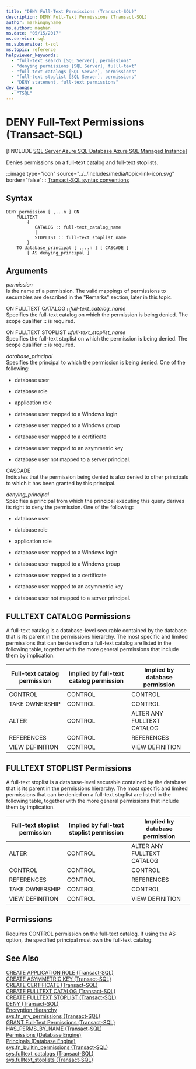 ```yaml
---
title: "DENY Full-Text Permissions (Transact-SQL)"
description: DENY Full-Text Permissions (Transact-SQL)
author: markingmyname
ms.author: maghan
ms.date: "05/15/2017"
ms.service: sql
ms.subservice: t-sql
ms.topic: reference
helpviewer_keywords:
  - "full-text search [SQL Server], permissions"
  - "denying permissions [SQL Server], fulll-text"
  - "full-text catalogs [SQL Server], permissions"
  - "full-text stoplist [SQL Server], permissions"
  - "DENY statement, full-text permissions"
dev_langs:
  - "TSQL"
---
```

# DENY Full-Text Permissions (Transact-SQL)
[!INCLUDE [SQL Server Azure SQL Database Azure SQL Managed Instance](../../includes/applies-to-version/sql-asdb-asdbmi.md)]

  Denies permissions on a full-text catalog and full-text stoplists.  
  

 :::image type="icon" source="../../includes/media/topic-link-icon.svg" border="false"::: [Transact-SQL syntax conventions](../../t-sql/language-elements/transact-sql-syntax-conventions-transact-sql.md)  
  
## Syntax  
  
```syntaxsql
DENY permission [ ,...n ] ON  
    FULLTEXT   
        {  
           CATALOG :: full-text_catalog_name  
           |  
           STOPLIST :: full-text_stoplist_name  
        }  
    TO database_principal [ ,...n ] [ CASCADE ]  
        [ AS denying_principal ]  
```  
  
## Arguments
 *permission*  
 Is the name of a permission. The valid mappings of permissions to securables are described in the "Remarks" section, later in this topic.  
  
 ON FULLTEXT CATALOG **::**_full-text_catalog_name_  
 Specifies the full-text catalog on which the permission is being denied. The scope qualifier **::** is required.  
  
 ON FULLTEXT STOPLIST **::**_full-text_stoplist_name_  
 Specifies the full-text stoplist on which the permission is being denied. The scope qualifier **::** is required.  
  
 *database_principal*  
 Specifies the principal to which the permission is being denied. One of the following:  
  
-   database user  
  
-   database role  
  
-   application role  
  
-   database user mapped to a Windows login  
  
-   database user mapped to a Windows group  
  
-   database user mapped to a certificate  
  
-   database user mapped to an asymmetric key  
  
-   database user not mapped to a server principal.  
  
 CASCADE  
 Indicates that the permission being denied is also denied to other principals to which it has been granted by this principal.  
  
 *denying_principal*  
 Specifies a principal from which the principal executing this query derives its right to deny the permission. One of the following:  
  
-   database user  
  
-   database role  
  
-   application role  
  
-   database user mapped to a Windows login  
  
-   database user mapped to a Windows group  
  
-   database user mapped to a certificate  
  
-   database user mapped to an asymmetric key  
  
-   database user not mapped to a server principal.  
  
  
## FULLTEXT CATALOG Permissions  
 A full-text catalog is a database-level securable contained by the database that is its parent in the permissions hierarchy. The most specific and limited permissions that can be denied on a full-text catalog are listed in the following table, together with the more general permissions that include them by implication.  
  
|Full-text catalog permission|Implied by full-text catalog permission|Implied by database permission|  
|-----------------------------------|----------------------------------------------|------------------------------------|  
|CONTROL|CONTROL|CONTROL|  
|TAKE OWNERSHIP|CONTROL|CONTROL|  
|ALTER|CONTROL|ALTER ANY FULLTEXT CATALOG|  
|REFERENCES|CONTROL|REFERENCES|  
|VIEW DEFINITION|CONTROL|VIEW DEFINITION|  
  
## FULLTEXT STOPLIST Permissions  
 A full-text stoplist is a database-level securable contained by the database that is its parent in the permissions hierarchy. The most specific and limited permissions that can be denied on a full-text stoplist are listed in the following table, together with the more general permissions that include them by implication.  
  
|Full-text stoplist permission|Implied by full-text stoplist permission|Implied by database permission|  
|------------------------------------|-----------------------------------------------|------------------------------------|  
|ALTER|CONTROL|ALTER ANY FULLTEXT CATALOG|  
|CONTROL|CONTROL|CONTROL|  
|REFERENCES|CONTROL|REFERENCES|  
|TAKE OWNERSHIP|CONTROL|CONTROL|  
|VIEW DEFINITION|CONTROL|VIEW DEFINITION|  
  
## Permissions  
 Requires CONTROL permission on the full-text catalog. If using the AS option, the specified principal must own the full-text catalog.  
  
## See Also  
 [CREATE APPLICATION ROLE &#40;Transact-SQL&#41;](../../t-sql/statements/create-application-role-transact-sql.md)   
 [CREATE ASYMMETRIC KEY &#40;Transact-SQL&#41;](../../t-sql/statements/create-asymmetric-key-transact-sql.md)   
 [CREATE CERTIFICATE &#40;Transact-SQL&#41;](../../t-sql/statements/create-certificate-transact-sql.md)   
 [CREATE FULLTEXT CATALOG &#40;Transact-SQL&#41;](../../t-sql/statements/create-fulltext-catalog-transact-sql.md)   
 [CREATE FULLTEXT STOPLIST &#40;Transact-SQL&#41;](../../t-sql/statements/create-fulltext-stoplist-transact-sql.md)   
 [DENY &#40;Transact-SQL&#41;](../../t-sql/statements/deny-transact-sql.md)   
 [Encryption Hierarchy](../../relational-databases/security/encryption/encryption-hierarchy.md)   
 [sys.fn_my_permissions &#40;Transact-SQL&#41;](../../relational-databases/system-functions/sys-fn-my-permissions-transact-sql.md)   
 [GRANT Full-Text Permissions &#40;Transact-SQL&#41;](../../t-sql/statements/grant-full-text-permissions-transact-sql.md)   
 [HAS_PERMS_BY_NAME &#40;Transact-SQL&#41;](../../t-sql/functions/has-perms-by-name-transact-sql.md)   
 [Permissions &#40;Database Engine&#41;](../../relational-databases/security/permissions-database-engine.md)   
 [Principals &#40;Database Engine&#41;](../../relational-databases/security/authentication-access/principals-database-engine.md)   
 [sys.fn_builtin_permissions &#40;Transact-SQL&#41;](../../relational-databases/system-functions/sys-fn-builtin-permissions-transact-sql.md)   
 [sys.fulltext_catalogs &#40;Transact-SQL&#41;](../../relational-databases/system-catalog-views/sys-fulltext-catalogs-transact-sql.md)   
 [sys.fulltext_stoplists &#40;Transact-SQL&#41;](../../relational-databases/system-catalog-views/sys-fulltext-stoplists-transact-sql.md)  
  
  
